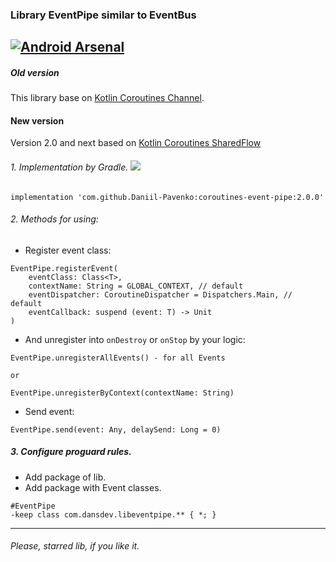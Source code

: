 ### Library EventPipe similar to EventBus
[![Android Arsenal](https://img.shields.io/badge/Android%20Arsenal-Coroutines%20Event%20Pipe-brightgreen.svg?style=flat-square)](https://android-arsenal.com/details/1/7797)
-------------
##### Old version
This library base on [Kotlin Coroutines Channel](https://kotlinlang.org/docs/reference/coroutines/channels.html).
#### New version
Version 2.0 and next based on [Kotlin Coroutines SharedFlow](https://kotlin.github.io/kotlinx.coroutines/kotlinx-coroutines-core/kotlinx.coroutines.flow/-shared-flow/)

###### 1. Implementation by Gradle. [![](https://jitpack.io/v/Daniil-Pavenko/coroutines-event-pipe.svg)](https://jitpack.io/#Daniil-Pavenko/coroutines-event-pipe)
```
implementation 'com.github.Daniil-Pavenko:coroutines-event-pipe:2.0.0'
```

###### 2. Methods for using:

- Register event class:
```
EventPipe.registerEvent(
    eventClass: Class<T>,
    contextName: String = GLOBAL_CONTEXT, // default
    eventDispatcher: CoroutineDispatcher = Dispatchers.Main, // default
    eventCallback: suspend (event: T) -> Unit
)
```
- And unregister into `onDestroy` or `onStop` by your logic:
```
EventPipe.unregisterAllEvents() - for all Events

or

EventPipe.unregisterByContext(contextName: String)
```
- Send event:
```
EventPipe.send(event: Any, delaySend: Long = 0)
```

##### 3. Configure proguard rules.
- Add package of lib.
- Add package with Event classes. 
```
#EventPipe
-keep class com.dansdev.libeventpipe.** { *; }
```

------------

###### Please, starred lib, if you like it.